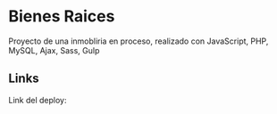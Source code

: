 # Bienes Raices
Proyecto de una inmobliria en proceso, realizado con JavaScript, PHP, MySQL, Ajax, Sass, Gulp

## Links

Link del deploy: 
